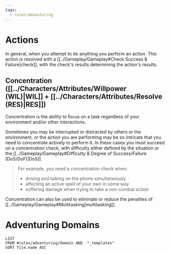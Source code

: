 ```yaml
---
tags:
  - rules/adventuring
---
```

# Actions
In general, when you attempt to do anything you perform an action.
This action is resolved with a [[../Gameplay/Gameplay#Check Success & Failure|check]], with the check's results determining the action's results.

## Concentration ([[../Characters/Attributes/Willpower (WIL)|WIL]] + [[../Characters/Attributes/Resolve (RES)|RES]])
Concentration is the ability to focus on a task regardless of your environment and/or other interactions.

Sometimes you may be interrupted or distracted by others or the environment, or the action you are performing may be so intricate that you need to concentrate actively to perform it. In these cases you must succeed on a concentration check, with difficulty either defined by the situation or the [[../Gameplay/Gameplay#Difficulty & Degree of Success/Failure (DoS/DoF)|DoS]].
> For example, you need a concentration check when:
> - driving and talking on the phone simultaneously
> - affecting an active spell of your own in some way
> - suffering damage when trying to take a non-combat action

Concentration can also be used to eliminate or reduce the penalties of [[../Gameplay/Gameplay#Multitasking|multitasking]].

# Adventuring Domains
```dataview
LIST
FROM #rules/adventuring/domain AND -"_templates"
SORT file.name ASC
```
